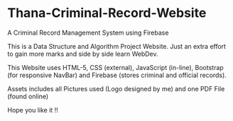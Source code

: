 # Thana-Criminal-Record-Website
A Criminal Record Management System using Firebase

This is a Data Structure and Algorithm Project Website. Just an extra effort to gain more marks and side by side learn WebDev.

This Website uses HTML-5, CSS (external), JavaScript (in-line), Bootstrap (for responsive NavBar) and Firebase (stores criminal and official records).

Assets includes all Pictures used (Logo designed by me) and one PDF File (found online)

Hope you like it !!

